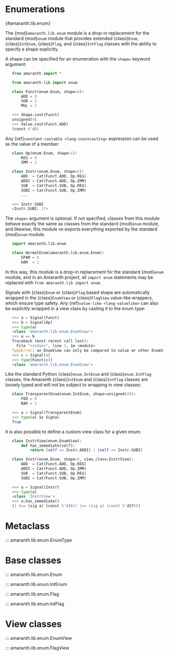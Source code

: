 # Enumerations

[](){#amaranth.lib.enum}

The {mod}`amaranth.lib.enum` module is a drop-in replacement for the standard {mod}`enum` module that provides extended {class}`Enum`, {class}`IntEnum`, {class}`Flag`, and {class}`IntFlag` classes with the ability to specify a shape explicitly.

A shape can be specified for an enumeration with the `shape=` keyword argument:

```python
   from amaranth import *
```

```python
   from amaranth.lib import enum

   class Funct(enum.Enum, shape=4):
       ADD = 0
       SUB = 1
       MUL = 2
```

```python
   >>> Shape.cast(Funct)
   unsigned(4)
   >>> Value.cast(Funct.ADD)
   (const 4'd0)
```

Any {ref}`constant-castable <lang-constcasting>` expression can be used as the value of a member:

```python
   class Op(enum.Enum, shape=1):
       REG = 0
       IMM = 1

   class Instr(enum.Enum, shape=5):
       ADD  = Cat(Funct.ADD, Op.REG)
       ADDI = Cat(Funct.ADD, Op.IMM)
       SUB  = Cat(Funct.SUB, Op.REG)
       SUBI = Cat(Funct.SUB, Op.IMM)
       ...
```

```python
   >>> Instr.SUBI
   <Instr.SUBI: 17>
```

The `shape=` argument is optional. If not specified, classes from this module behave exactly the same as classes from the standard {mod}`enum` module, and likewise, this module re-exports everything exported by the standard {mod}`enum` module.

```python
   import amaranth.lib.enum

   class NormalEnum(amaranth.lib.enum.Enum):
       SPAM = 0
       HAM  = 1
```

In this way, this module is a drop-in replacement for the standard {mod}`enum` module, and in an Amaranth project, all `import enum` statements may be replaced with `from amaranth.lib import enum`.

Signals with {class}`Enum` or {class}`Flag` based shape are automatically wrapped in the {class}`EnumView` or {class}`FlagView` value-like wrappers, which ensure type safety. Any {ref}`value-like <lang-valuelike>` can also be explicitly wrapped in a view class by casting it to the enum type:

```python
   >>> a = Signal(Funct)
   >>> b = Signal(Op)
   >>> type(a)
   <class 'amaranth.lib.enum.EnumView'>
   >>> a == b
   Traceback (most recent call last):
     File "<stdin>", line 1, in <module>
   TypeError: an EnumView can only be compared to value or other EnumView of the same enum type
   >>> c = Signal(4)
   >>> type(Funct(c))
   <class 'amaranth.lib.enum.EnumView'>
```

Like the standard Python {class}`enum.IntEnum` and {class}`enum.IntFlag` classes, the Amaranth {class}`IntEnum` and {class}`IntFlag` classes are loosely typed and will not be subject to wrapping in view classes:

```python
   class TransparentEnum(enum.IntEnum, shape=unsigned(4)):
       FOO = 0
       BAR = 1
```

```python
   >>> a = Signal(TransparentEnum)
   >>> type(a) is Signal
   True
```

It is also possible to define a custom view class for a given enum:

```python
   class InstrView(enum.EnumView):
       def has_immediate(self):
           return (self == Instr.ADDI) | (self == Instr.SUBI)

   class Instr(enum.Enum, shape=5, view_class=InstrView):
       ADD  = Cat(Funct.ADD, Op.REG)
       ADDI = Cat(Funct.ADD, Op.IMM)
       SUB  = Cat(Funct.SUB, Op.REG)
       SUBI = Cat(Funct.SUB, Op.IMM)
```

```python
   >>> a = Signal(Instr)
   >>> type(a)
   <class 'InstrView'>
   >>> a.has_immediate()
   (| (== (sig a) (const 5'd16)) (== (sig a) (const 5'd17)))
```

# Metaclass

::: amaranth.lib.enum.EnumType

# Base classes

::: amaranth.lib.enum.Enum

::: amaranth.lib.enum.IntEnum

::: amaranth.lib.enum.Flag

::: amaranth.lib.enum.IntFlag

# View classes

::: amaranth.lib.enum.EnumView

::: amaranth.lib.enum.FlagView

